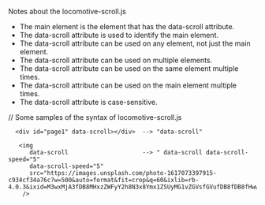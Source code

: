Notes about the locomotive-scroll.js

- The main element is the element that has the data-scroll attribute.
- The data-scroll attribute is used to identify the main element.
- The data-scroll attribute can be used on any element, not just the main element.
- The data-scroll attribute can be used on multiple elements.
- The data-scroll attribute can be used on the same element multiple times.
- The data-scroll attribute can be used on the main element multiple times.
- The data-scroll attribute is case-sensitive.

// Some samples of the syntax of locomotive-scroll.js

      <div id="page1" data-scroll></div>  --> "data-scroll"

       <img
          data-scroll                     --> " data-scroll data-scroll-speed="5"
          data-scroll-speed="5"
          src="https://images.unsplash.com/photo-1617073397915-c934cf34a76c?w=500&auto=format&fit=crop&q=60&ixlib=rb-4.0.3&ixid=M3wxMjA3fDB8MHxzZWFyY2h8N3x8Ymx1ZSUyMG1vZGVsfGVufDB8fDB8fHww"
        />
